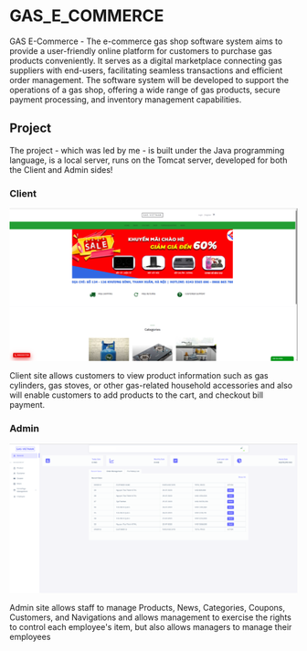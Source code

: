 # GAS_E_COMMERCE
GAS E-Commerce   -  The e-commerce gas shop software system aims to provide a user-friendly online platform for customers to purchase gas products conveniently. It serves as a digital marketplace connecting gas suppliers with end-users, facilitating seamless transactions and efficient order management. The software system will be developed to support the operations of a gas shop, offering a wide range of gas products, secure payment processing, and inventory management capabilities.

## Project
The project - which was led by me -  is built under the Java programming language, is a local server, runs on the Tomcat server, developed for both the Client and Admin sides!

### Client 
![](myImages/Client_Gas_E_Commerce.png)

Client site allows customers to view product information such as gas cylinders, gas stoves, or other gas-related household accessories and also will enable customers to add products to the cart, and checkout bill payment.

### Admin
![](myImages/Admin_Gas_E_Commerce.png)

Admin site allows staff to manage Products, News, Categories, Coupons, Customers, and Navigations and allows management to exercise the rights to control each employee's item, but also allows managers to manage their employees
